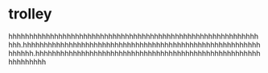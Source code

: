 # trolley
hhhhhhhhhhhhhhhhhhhhhhhhhhhhhhhhhhhhhhhhhhhhhhhhhhhhhhhhhhhhhhh.hhhhhhhhhhhhhhhhhhhhhhhhhhhhhhhhhhhhhhhhhhhhhhhhhhhhhhhhhhhhhhh.hhhhhhhhhhhhhhhhhhhhhhhhhhhhhhhhhhhhhhhhhhhhhhhhhhhhhhhhhhhhhhh
